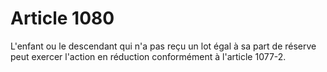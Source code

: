# Article 1080

L'enfant ou le descendant qui n'a pas reçu un lot égal à sa part de réserve peut exercer l'action en réduction conformément à l'article 1077-2.